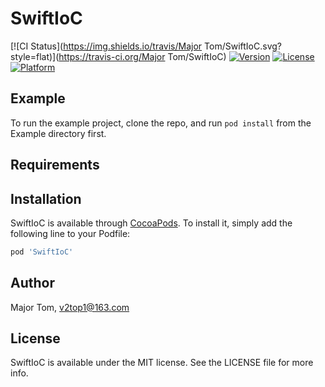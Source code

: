 # SwiftIoC

[![CI Status](https://img.shields.io/travis/Major Tom/SwiftIoC.svg?style=flat)](https://travis-ci.org/Major Tom/SwiftIoC)
[![Version](https://img.shields.io/cocoapods/v/SwiftIoC.svg?style=flat)](https://cocoapods.org/pods/SwiftIoC)
[![License](https://img.shields.io/cocoapods/l/SwiftIoC.svg?style=flat)](https://cocoapods.org/pods/SwiftIoC)
[![Platform](https://img.shields.io/cocoapods/p/SwiftIoC.svg?style=flat)](https://cocoapods.org/pods/SwiftIoC)

## Example

To run the example project, clone the repo, and run `pod install` from the Example directory first.

## Requirements

## Installation

SwiftIoC is available through [CocoaPods](https://cocoapods.org). To install
it, simply add the following line to your Podfile:

```ruby
pod 'SwiftIoC'
```

## Author

Major Tom, v2top1@163.com

## License

SwiftIoC is available under the MIT license. See the LICENSE file for more info.
